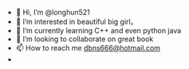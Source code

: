 - 👋 Hi, I’m @longhun521
- 👀 I’m interested in beautiful big girl。
- 🌱 I’m currently learning C++ and even python java
- 💞️ I’m looking to collaborate on great book
- 📫 How to reach me dbns666@hotmail.com
- 

<!---
longhun521/longhun521 is a ✨ special ✨ repository because its `README.md` (this file) appears on your GitHub profile.
You can click the Preview link to take a look at your changes.
--->
